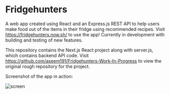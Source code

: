 # Fridgehunters
A web app created using React and an Express.js REST API to help users make food out of the items in their fridge using recommended recipes. Visit https://fridgehunters.now.sh/ to use the app! Currently in development with building and testing of new features.

This repository contains the Next.js React project along with server.js, which contains backend API code. Visit https://github.com/aseem191/Fridgehunters-Work-In-Progress to view the original rough repository for the project.

Screenshot of the app in action:

![screen](https://github.com/aseem191/Fridgehunters-Work-In-Progress/blob/master/fridgehuntersmainpage.PNG)
